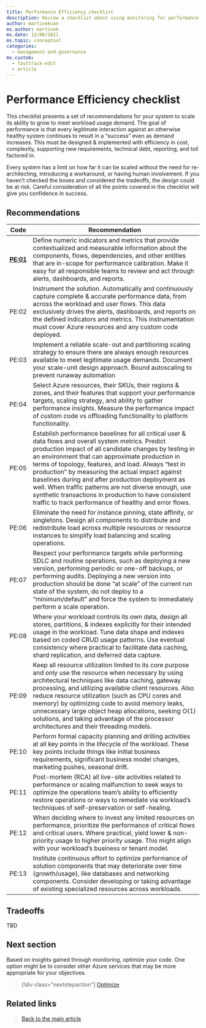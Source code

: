 ```yaml
---
title: Performance Efficiency checklist 
description: Review a checklist about using monitoring for performance efficiency. Consider scalability, app and infrastructure performance, and resiliency.
author: martinekuan
ms.author: martinek
ms.date: 12/08/2021
ms.topic: conceptual
categories:
  - management-and-governance
ms.custom:
  - fasttrack-edit
  - article
---
```


# Performance Efficiency checklist 

This checklist presents a set of recommendations for your system to scale its ability to grow to meet workload usage demand. The goal of performance is that every legitimate interaction against an otherwise healthy system continues to result in a “success” even as demand increases. This must be designed & implemented with efficiency in cost, complexity, supporting new requirements, technical debt, reporting, and toil factored in.

Every system has a limit on how far it can be scaled without the need for re-architecting, introducing a workaround, or having human involvement. If you haven’t checked the boxes and considered the tradeoffs, the design could be at risk. Careful consideration of all the points covered in the checklist will give you confidence in success.

## Recommendations

|Code|Recommendation|
|---|---|
|[**PE:01**](./performance-targets.md)| Define numeric indicators and metrics that provide contextualized and measurable information about the components, flows, dependencies, and other entities that are in-scope for performance calibration. Make it easy for all responsible teams to review and act through alerts, dashboards, and reports.|
|PE:02|Instrument the solution. Automatically and continuously capture complete & accurate performance data, from across the workload and user flows. This data exclusively drives the alerts, dashboards, and reports on the defined indicators and metrics. This instrumentation must cover Azure resources and any custom code deployed.|
|PE:03|Implement a reliable scale-out and partitioning scaling strategy to ensure there are always enough resources available to meet legitimate usage demands. Document your scale-unit design approach. Bound autoscaling to prevent runaway automation|
|PE:04|Select Azure resources, their SKUs, their regions & zones, and their features that support your performance targets, scaling strategy, and ability to gather performance insights. Measure the performance impact of custom code vs offloading functionality to platform functionality.|
|PE:05|Establish performance baselines for all critical user & data flows and overall system metrics. Predict production impact of all candidate changes by testing in an environment that can approximate production in terms of topology, features, and load. Always “test in production” by measuring the actual impact against baselines during and after production deployment as well. When traffic patterns are not diverse enough, use synthetic transactions in production to have consistent traffic to track performance of healthy and error flows.|
|PE:06|Eliminate the need for instance pinning, state affinity, or singletons. Design all components to distribute and redistribute load across multiple resources or resource instances to simplify load balancing and scaling operations.|
|PE:07|Respect your performance targets while performing SDLC and routine operations, such as deploying a new version, performing periodic or one-off backups, or performing audits. Deploying a new version into production should be done “at scale” of the current run state of the system, do not deploy to a “minimum/default” and force the system to immediately perform a scale operation.|
|PE:08|Where your workload controls its own data, design all stores, partitions, & indexes explicitly for their intended usage in the workload. Tune data shape and indexes based on coded CRUD usage patterns. Use eventual consistency where practical to facilitate data caching, shard replication, and deferred data capture.|
|PE:09|Keep all resource utilization limited to its core purpose and only use the resource when necessary by using architectural techniques like data caching, gateway processing, and utilizing available client resources. Also reduce resource utilization (such as CPU cores and memory) by optimizing code to avoid memory leaks, unnecessary large object heap allocations, seeking O(1) solutions, and taking advantage of the processor architectures and their threading models.|
|PE:10|Perform formal capacity planning and drilling activities at all key points in the lifecycle of the workload. These key points include things like initial business requirements, significant business model changes, marketing pushes, seasonal drift.|
|PE:11|Post-mortem (RCA) all live-site activities related to performance or scaling malfunction to seek ways to optimize the operations team’s ability to efficiently restore operations or ways to remediate via workload’s techniques of self-preservation or self-healing.|
|PE:12|When deciding where to invest any limited resources on performance, prioritize the performance of critical flows and critical users. Where practical, yield lower & non-priority usage to higher priority usage. This might align with your workload’s business or tenant model.|
|PE:13|Institute continuous effort to optimize performance of solution components that may deteriorate over time (growth/usage), like databases and networking components. Consider developing or taking advantage of existing specialized resources across workloads.|

## Tradeoffs

TBD

## Next section

Based on insights gained through monitoring, optimize your code. One option might be to consider other Azure services that may be more appropriate for your objectives.

> [!div class="nextstepaction"]
> [Optimize](optimize.md)

## Related links

> [Back to the main article](overview.md)
